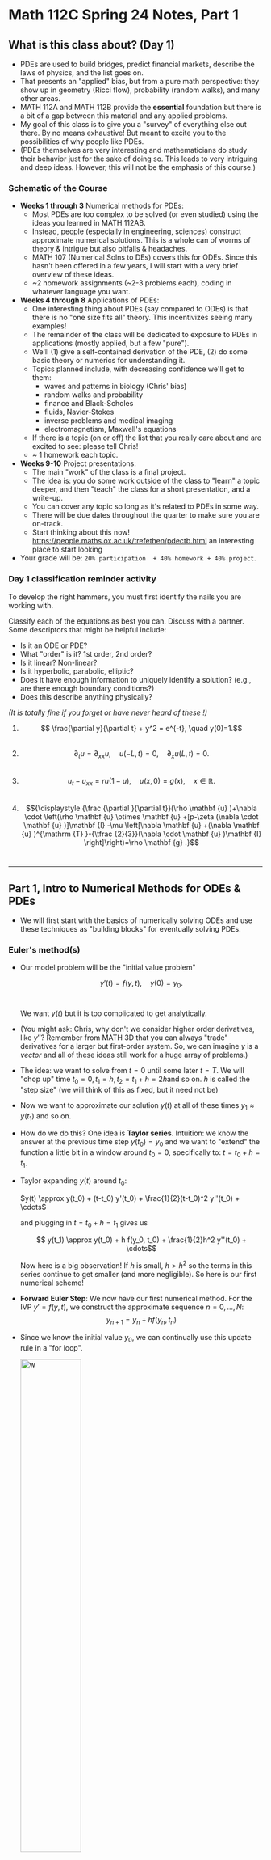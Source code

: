 # Math 112C Spring 24 Notes, Part 1

## What is this class about? (Day 1)

- PDEs are used to build bridges, predict financial markets, describe the laws of physics, and the list goes on. 
- That presents an "applied" bias, but from a pure math perspective: they show up in geometry (Ricci flow), probability (random walks), and many other areas.
- MATH 112A and MATH 112B provide the **essential** foundation but there is a bit of a gap between this material and any applied problems.
- My goal of this class is to give you a "survey" of everything else out there. By no means exhaustive! But meant to excite you to the possibilities of why people like PDEs.
- (PDEs themselves are very interesting and mathematicians do study their behavior just for the sake of doing so. This leads to very intriguing and deep ideas. However, this will not be the emphasis of this course.)

###  Schematic of the Course

- **Weeks 1 through 3** Numerical methods for PDEs: 
  - Most PDEs are too complex to be solved (or even studied) using the ideas you learned in MATH 112AB. 
  - Instead, people (especially in engineering, sciences) construct approximate numerical solutions. This is a whole can of worms of theory & intrigue but also pitfalls & headaches.
  - MATH 107 (Numerical Solns to DEs) covers this for ODEs. Since this hasn't been offered in a few years, I will start with a very brief overview of these ideas. 
  - ~2 homework assignments (~2-3 problems each), coding in whatever language you want. 
- **Weeks 4 through 8** Applications of PDEs:
  - One interesting thing about PDEs (say compared to ODEs) is that there is no "one size fits all" theory. This incentivizes seeing many examples! 
  - The remainder of the class will be dedicated to exposure to PDEs in applications (mostly applied, but a few "pure"). 
  - We'll (1) give a self-contained derivation of the PDE, (2) do some basic theory or numerics for understanding it.
  - Topics planned include, with decreasing confidence we'll get to them:
    - waves and patterns in biology (Chris' bias)
    - random walks and probability
    - finance and Black-Scholes 
    - fluids, Navier-Stokes
    - inverse problems and medical imaging
    - electromagnetism, Maxwell's equations
  - If there is a topic (on or off) the list that you really care about and are excited to see: please tell Chris! 
  - ~ 1 homework each topic. 
- **Weeks 9-10** Project presentations:
  - The main "work" of the class is a final project. 
  - The idea is: you do some work outside of the class to "learn" a topic deeper, and then "teach" the class for a short presentation, and a write-up.
  - You can cover any topic so long as it's related to PDEs in some way.
  - There will be due dates throughout the quarter to make sure you are on-track.
  - Start thinking about this now! https://people.maths.ox.ac.uk/trefethen/pdectb.html an interesting place to start looking 
- Your grade will be: `20% participation  + 40% homework + 40% project`. 

### Day 1 classification reminder activity

To develop the right hammers, you must first identify the nails you are working with. 

Classify each of the equations as best you can. Discuss with a partner. Some descriptors that might be helpful include: 

- Is it an ODE or PDE? 
- What "order" is it? 1st order, 2nd order? 
- Is it linear? Non-linear? 
- Is it hyperbolic, parabolic, elliptic? 
- Does it have enough information to uniquely identify a solution? (e.g., are there enough boundary conditions?)
- Does this describe anything physically?

*(It is totally fine if you forget or have never heard of these !)*

1. $$ \frac{\partial y}{\partial t} + y^2 = e^{-t}, \quad y(0)=1.$$​
2. $$\partial_t u = \partial_{xx} u, \quad  u(-L,t)=0, \quad \partial_x u(L, t) =0.$$​
3. $$u_t - u_{xx} = ru(1-u), \quad u(x,0) = g(x), \quad x \in \mathbb{R}.$$​
4. $${\displaystyle {\frac {\partial }{\partial t}}(\rho \mathbf {u} )+\nabla \cdot \left(\rho \mathbf {u} \otimes \mathbf {u} +[p-\zeta (\nabla \cdot \mathbf {u} )]\mathbf {I} -\mu \left[\nabla \mathbf {u} +(\nabla \mathbf {u} )^{\mathrm {T} }-{\tfrac {2}{3}}(\nabla \cdot \mathbf {u} )\mathbf {I} \right]\right)=\rho \mathbf {g} .}$$​ 

---



## Part 1, Intro to Numerical Methods for ODEs & PDEs

- We will first start with the basics of numerically solving ODEs and use these techniques as "building blocks" for eventually solving PDEs. 

### Euler's method(s)

- Our model problem will be the "initial value problem" 

  $$ y'(t) = f(y,t), \quad y(0) = y_0.$$​

  We want $y(t)$ but it is too complicated to get analytically.

- (You might ask: Chris, why don't we consider higher order derivatives, like $y''$? Remember from MATH 3D that you can always "trade" derivatives for a larger but first-order system. So, we can imagine $y$ is a *vector* and all of these ideas still work for a huge array of problems.) 

- The idea: we want to solve from $t=0$ until some later $t=T$. We will "chop up" time $t_0=0, t_1= h, t_2 = t_1 + h = 2h$​ and so on.  $h$ is called the "step size" (we will think of this as fixed, but it need not be)

- Now we want to approximate our solution $y(t)$ at all of these times $y_1 \approx y(t_1)$ and so on. 

- How do we do this? One idea is **Taylor series**. Intuition: we know the answer at the previous time step $y(t_0)= y_0$ and we want to "extend" the function a little bit in a window around $t_0=0$, specifically to: $t = t_0+h = t_1$. 

- Taylor expanding $y(t)$ around $t_0$:

  $y(t) \approx y(t_0) + (t-t_0) y'(t_0) + \frac{1}{2}(t-t_0)^2 y''(t_0) + \cdots$​

  and plugging in $t = t_0+h = t_1$ gives us 

  $$ y(t_1) \approx y(t_0) + h f(y_0, t_0) + \frac{1}{2}h^2 y''(t_0) + \cdots$$

  Now here is a big observation! If $h$ is small, $h > h^2$ so the terms in this series continue to get smaller (and more negligible). So here is our first numerical scheme!

- **Forward Euler Step**: We now have our first numerical method. For the IVP $y' = f(y,t)$, we construct the approximate sequence $n=0, \ldots, N$:
  $$
  y_{n+1} = y_n + h f(y_n, t_n)
  $$

- Since we know the initial value $y_0$​, we can continually use this update rule in a "for loop".

  <img src="euler.png" alt="w" style="width:50%;" />

- Just because we *can* do this, doesn't mean we *should*. That is, whenever you approximate something, you should always follow this with asking: *how good of an approximation is this?* 

- Answering these types of questions is a whole field of *numerical analysis* and we will give a taste of it here.

- For now, the "lesson" of this method is that if we have an equation with a derivative in it, we can "approximate" it straightforwardly $$ \frac{d y}{dt} \approx \frac{y_{n+1}-  y_n}{h}. $$​​

- Why? Although I did not derive it this way, note if we take $$ \frac{d y}{dt} \approx \frac{y_{n+1}-  y_n}{h} = f(y_n, t_n)$$ and rearrange, we get exactly the forward Euler. 

- Note this looks almost identical to the limit definition except that this is for a finite $h$, not $\lim_{h\to 0}$​. 

- If we think about deriving forward Euler this way: we use $y_n, t_n$ on the "right hand side" of the ODE. But why? What if we instead use $y_{n+1}$? $$ \frac{y_{n+1}-y_n}{h} =f(y_{n+1},t_{n+1})$$. 

- Rearranging this, we get $y_{n+1} = y_n + h f(y_{n+1},t_{n+1})$. We know all the $t_n$ so this is not a problem.. But now we do not have an explicit update rule for $y_{n+1}$. 

- **Forward** Euler (the first method) is sometimes called **explicit** Euler for this reason. This new method is known as **implicit Euler, or backward Euler**, since it "implicitly" defines the update rule. 

- Why forward/backward? In the first method, we use the "previous" value of $y_n$ to march forward in time. In this version, we need to find $y_{n+1}$ to effectively solve "backward" in time at each step.  

- A nice analogy is right-hand and left-hand Riemann sums you learned about in calculus.

- **Backward Euler method**: 
  $$
  y_{n+1} = y_n + h f(y_{n+1},t_{n+1}).
  $$
  How do we actually solve this? We need a method that can tackle this independently of how annoying $f$ is (possibly non-linear, so we don't just have $Ax=b$​). We have lots of options for solving non-linear systems. One (relatively easy) way is **Newton's Method**.

- Rearrange our equation into $$y_{n+1} - y_n - h f(y_{n+1},t_{n+1}) =0$$ and call this whole equation just $$G(y_{n+1})=0$$. So we want an algorithm for finding a root of $G(y)$. 

- **Newton's Method**: Given a starting guess $\tilde{y}_0$, we construct a **sequence** of $\tilde{y}_m$ values that approximate a root of $G(y)$ by 
  $$
  \tilde{y}_{m+1} = \tilde{y}_m + \frac{G(\tilde{y}_m)}{G'(\tilde{y}_m)}.
  $$

- A very confusing point is that this sequence is different than our ODE solution sequence!! These are just a "fake" sequence that get us closer and closer to solving $G(y) = 0$. In practice, how do we do this? We can take our initial guess as the previous value so $\tilde{y}_0 = y_n$ and run this update rule until our answer does not change much, so $|\tilde{y}_{m+1} - \tilde{y}_m| < \epsilon$ where we pre-specify our desired $\epsilon$. 

- So at this point, I have presented two different possible techniques for numerically solving the same ODE: forward and backward Euler. One of these was much more annoying than the other. 

- Why on Earth would anyone do the a complicated numerical? Is there any way in which it is "better"? This leads to the notion of - how do we quantify the performance of a numerical method? 

- Really there are two facets: "performance" - how "well" does it behave or approximate? And "cost" - usually in terms of computing power, but we can also factor in "human cost", like is this very annoying to program? 

### Error and Stability for Euler Methods

- It is not so easy to come up with a single metric of success for a numerical method for DEs. In fact, we will see there are many options and they capture different ideas.

- Some errors are called “roundoff” or “floating point” - these have to do with how computers store and represent numbers (how does a computer represent $1/3$ with bits $0,1$? ) but we will ignore these

- Instead we want to focus on the error in approximating solutions to DEs

- **Local error** is the error introduced at each step, **global error** is the total accumulated error between the true and approximate solution. A bit esoteric but easier to see concretely in example

- Call $y(t_n)$ the true solution and $y_n$ our approximation, so $y_n \approx y(t_n)$.

- We want to know $E = y(t_n)  - y_n$, or how far off the true solution is from the approximate. This seems hopeless. How do we compute this without knowing the true solution? This is the beauty of numerical analysis.

- Plug in $y(t_n)$ to our update rule supposing we *did* know it, so $$ y_{n+1} = y(t_n) + h f(y(t_n),t_n)$$ note the very important notation! We are not using $y_n$ on the right side, but $y(t_n)$. 

- We also know $f = y’$ so this is $$y_{n+1} = y(t_n)+ h y’(t_n)$$. 

- Next, we can Taylor Series $$ y(t_{n+1}) = y(t_n +h) = y(t_n) + h y’(t_n) + (h^2/2)y''(t_n) + \cdots$$

- How do we put this all together? Back to the error. $E = y(t_{n+1})-y_{n+1}$. This gives us 
  $$
  E = y(t_{n+1}) - y_{n+1} \\
  \approx [y(t_n) + h y'(t_n) + (h^2/2)y''(t_n) + \cdots] - [y(t_n)+hy'(t_n)]\\
  = (h^2/2)y'' + \cdots
  $$

- The cancelation is the key step! This says that if we *knew* our true value exactly, the error introduced at each step (local error) scales with $h^2$. Note the $\cdots$ terms are even smaller because we assume $h$ is small. Therefore, we will say the local error of forward Euler is “order” $h^2$ or $\mathcal{O}(h^2)$ where $\mathcal{O}$ has a precise meaning we won’t get into.

- Why is this useful info? It tells us how the error behaves! If we make $h$ 10x smaller, the error gets approximately 100x smaller. 

- Why not always make a small $h$? If we want to solve $t=[0,T]$ then the number of steps is $N=T/h$, so smaller $h$ means more steps.

- Roughly, if we say local error $\approx kh^2$ and $N \approx T/h$, then a crude calculation argues that **global error** $\approx$ # of steps x error at each step, $= (T/h)(kh^2) \approx \mathcal{O}(h)$.

- That is, the *global* error of forward Euler scales with $h$ or “first order”. Intuitively, the global error should be worse than local error.

- As you might guess, this is pretty much the worst performance we could hope for. To make the error 100x smaller, we need to make $h$ 100x smaller. Ideally we want *higher order* methods, where decreasing $h$ helps us more and more.

- Is this the end of the story? No. 

- Consider the “test problem” $y’ = -2.3y$ or really any $y’=\lambda y$ with $\lambda <0$.What should solutions do? Decay!

- But if we choose $h$ too large, not only is the approximation “bad”, we don’t even get qualitative agreement.

  <img src="euler_stab.png" style="width:50%;" />



- This suggests we need another idea. This is the notion of **numerical stability**. 